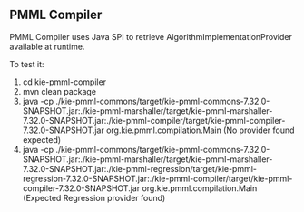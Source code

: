 PMML Compiler
-------------

PMML Compiler uses Java SPI to retrieve AlgorithmImplementationProvider available at runtime.

To test it:

1. cd kie-pmml-compiler
2. mvn clean package
3. java -cp ./kie-pmml-commons/target/kie-pmml-commons-7.32.0-SNAPSHOT.jar:./kie-pmml-marshaller/target/kie-pmml-marshaller-7.32.0-SNAPSHOT.jar:./kie-pmml-compiler/target/kie-pmml-compiler-7.32.0-SNAPSHOT.jar org.kie.pmml.compilation.Main (No provider found expected)
4. java -cp ./kie-pmml-commons/target/kie-pmml-commons-7.32.0-SNAPSHOT.jar:./kie-pmml-marshaller/target/kie-pmml-marshaller-7.32.0-SNAPSHOT.jar:./kie-pmml-regression/target/kie-pmml-regression-7.32.0-SNAPSHOT.jar:./kie-pmml-compiler/target/kie-pmml-compiler-7.32.0-SNAPSHOT.jar org.kie.pmml.compilation.Main (Expected Regression provider found)
